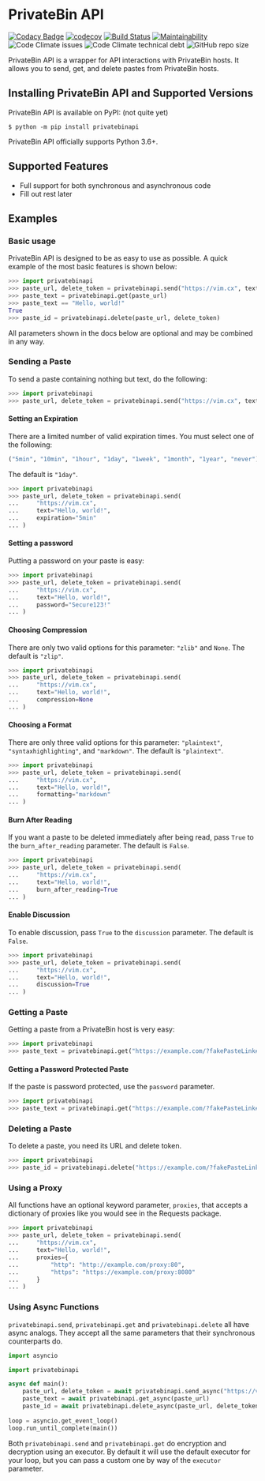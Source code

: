 # PrivateBin API
[![Codacy Badge](https://app.codacy.com/project/badge/Grade/b0b11fa99727453eb219bcd0b03f5868)](https://www.codacy.com/gh/Pioverpie/privatebin-api/dashboard?utm_source=github.com&amp;utm_medium=referral&amp;utm_content=Pioverpie/privatebin-api&amp;utm_campaign=Badge_Grade)
[![codecov](https://codecov.io/gh/Pioverpie/privatebin-api/branch/master/graph/badge.svg?token=5YE0802BC1)](undefined)
[![Build Status](https://travis-ci.org/Pioverpie/privatebin-api.svg?branch=master)](https://travis-ci.org/Pioverpie/privatebin-api)
[![Maintainability](https://api.codeclimate.com/v1/badges/b6dcd84fe476440a1811/maintainability)](https://codeclimate.com/github/Pioverpie/privatebin-api/maintainability)
![Code Climate issues](https://img.shields.io/codeclimate/issues/Pioverpie/privatebin-api)
![Code Climate technical debt](https://img.shields.io/codeclimate/tech-debt/Pioverpie/privatebin-api)
![GitHub repo size](https://img.shields.io/github/repo-size/Pioverpie/privatebin-api)

PrivateBin API is a wrapper for API interactions with PrivateBin hosts. It allows you to send, get, and delete pastes
from PrivateBin hosts.

## Installing PrivateBin API and Supported Versions

PrivateBin API is available on PyPI: (not quite yet)

```console
$ python -m pip install privatebinapi
```

PrivateBin API officially supports Python 3.6+.

## Supported Features 

 - Full support for both synchronous and asynchronous code
 - Fill out rest later
 
## Examples


### Basic usage

PrivateBin API is designed to be as easy to use as possible. A quick example of the most basic features is shown below:
```python
>>> import privatebinapi
>>> paste_url, delete_token = privatebinapi.send("https://vim.cx", text="Hello, world!")
>>> paste_text = privatebinapi.get(paste_url)
>>> paste_text == "Hello, world!"
True
>>> paste_id = privatebinapi.delete(paste_url, delete_token)
```
All parameters shown in the docs below are optional and may be combined in any way.

### Sending a Paste

To send a paste containing nothing but text, do the following:
```python
>>> import privatebinapi
>>> paste_url, delete_token = privatebinapi.send("https://vim.cx", text="Hello, world!")
```

#### Setting an Expiration

There are a limited number of valid expiration times. You must select one of the following:
```python
("5min", "10min", "1hour", "1day", "1week", "1month", "1year", "never")
```
The default is `"1day"`.
```python
>>> import privatebinapi
>>> paste_url, delete_token = privatebinapi.send(
...     "https://vim.cx",
...     text="Hello, world!",
...     expiration="5min"
... )
```
 
#### Setting a password

Putting a password on your paste is easy:
```python
>>> import privatebinapi
>>> paste_url, delete_token = privatebinapi.send(
...     "https://vim.cx",
...     text="Hello, world!",
...     password="Secure123!"
... )
```

#### Choosing Compression

There are only two valid options for this parameter: `"zlib"` and `None`. The default is `"zlip"`.
```python
>>> import privatebinapi
>>> paste_url, delete_token = privatebinapi.send(
...     "https://vim.cx",
...     text="Hello, world!",
...     compression=None
... )
```

#### Choosing a Format

There are only three valid options for this parameter: `"plaintext"`, `"syntaxhighlighting"`, and `"markdown"`. The default is `"plaintext"`.
```python
>>> import privatebinapi
>>> paste_url, delete_token = privatebinapi.send(
...     "https://vim.cx",
...     text="Hello, world!",
...     formatting="markdown"
... )
```

#### Burn After Reading

If you want a paste to be deleted immediately after being read, pass `True` to the `burn_after_reading` parameter. The default is `False`.
```python
>>> import privatebinapi
>>> paste_url, delete_token = privatebinapi.send(
...     "https://vim.cx",
...     text="Hello, world!",
...     burn_after_reading=True
... )
```

#### Enable Discussion

To enable discussion, pass `True` to the `discussion` parameter. The default is `False`.
```python
>>> import privatebinapi
>>> paste_url, delete_token = privatebinapi.send(
...     "https://vim.cx",
...     text="Hello, world!",
...     discussion=True
... )
```

### Getting a Paste

Getting a paste from a PrivateBin host is very easy:
```python
>>> import privatebinapi
>>> paste_text = privatebinapi.get("https://example.com/?fakePasteLink#1234567890")
```

#### Getting a Password Protected Paste

If the paste is password protected, use the `password` parameter.
```python
>>> import privatebinapi
>>> paste_text = privatebinapi.get("https://example.com/?fakePasteLink#1234567890", password="Secure123!")
```

### Deleting a Paste

To delete a paste, you need its URL and delete token.
```python
>>> import privatebinapi
>>> paste_id = privatebinapi.delete("https://example.com/?fakePasteLink#1234567890", "fake1delete2token3")
```

### Using a Proxy

All functions have an optional keyword parameter, `proxies`, that accepts a dictionary of proxies like you would see in
the Requests package.
```python
>>> import privatebinapi
>>> paste_url, delete_token = privatebinapi.send(
...     "https://vim.cx",
...     text="Hello, world!",
...     proxies={
...         "http": "http://example.com/proxy:80",
...         "https": "https://example.com/proxy:8080"
...     }
... )
```

### Using Async Functions
`privatebinapi.send`, `privatebinapi.get` and `privatebinapi.delete` all have async analogs. They accept all the same
parameters that their synchronous counterparts do.
```python
import asyncio

import privatebinapi

async def main():
    paste_url, delete_token = await privatebinapi.send_async("https://vim.cx", text="Hello, world!")
    paste_text = await privatebinapi.get_async(paste_url)
    paste_id = await privatebinapi.delete_async(paste_url, delete_token)
    
loop = asyncio.get_event_loop()
loop.run_until_complete(main())
```
Both `privatebinapi.send` and `privatebinapi.get` do encryption and decryption using an executor. By default it will
use the default executor for your loop, but you can pass a custom one by way of the `executor` parameter.